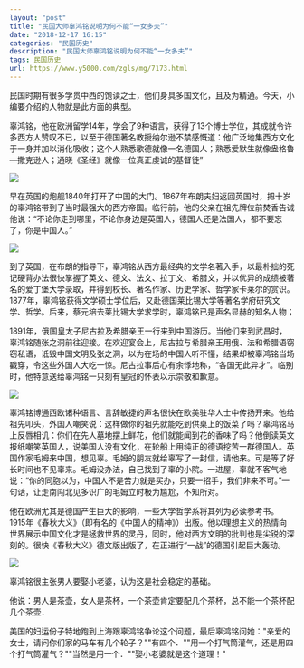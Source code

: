 ```yaml
---
layout: "post"
title: "民国大师辜鸿铭说明为何不能“一女多夫”"
date: "2018-12-17 16:15"
categories: "民国历史"
description: "民国大师辜鸿铭说明为何不能“一女多夫”"
tags: 民国历史
url: https://www.y5000.com/zgls/mg/7173.html
---
```






民国时期有很多学贯中西的饱读之士，他们身具多国文化，且及为精通。今天，小编要介绍的人物就是此方面的典型。

辜鸿铭，他在欧洲留学14年，学会了9种语言，获得了13个博士学位，其成就令许多西方人赞叹不已，以至于德国著名教授纳尔逊不禁感慨道：他广泛地集西方文化于一身并加以消化吸收；这个人熟悉歌德就像一名德国人；熟悉爱默生就像盎格鲁—撒克逊人；通晓《圣经》就像一位真正虔诚的基督徒”

![](https://img.y5000.com/uploads/allimg/161214/09324M617-0.jpg)

早在英国的炮舰1840年打开了中国的大门。1867年布朗夫妇返回英国时，把十岁的辜鸿铭带到了当时最强大的西方帝国。临行前，他的父亲在祖先牌位前焚香告诫他说：“不论你走到哪里，不论你身边是英国人，德国人还是法国人，都不要忘了，你是中国人。”

![](https://img.y5000.com/uploads/allimg/161214/09324JF5-1.jpg)

到了英国，在布朗的指导下，辜鸿铭从西方最经典的文学名著入手，以最朴拙的死记硬背办法很快掌握了英文、德文、法文、拉丁文、希腊文，并以优异的成绩被著名的爱丁堡大学录取，并得到校长、著名作家、历史学家、哲学家卡莱尔的赏识。1877年，辜鸿铭获得文学硕士学位后，又赴德国莱比锡大学等著名学府研究文学、哲学。后来，蔡元培去莱比锡大学求学时，辜鸿铭已是声名显赫的知名人物；

1891年，俄国皇太子尼古拉及希腊亲王一行来到中国游历。当他们来到武昌时，辜鸿铭随张之洞前往迎接。在欢迎宴会上，尼古拉与希腊亲王用俄、法和希腊语窃窃私语，诋毁中国文明及张之洞，以为在场的中国人听不懂，结果却被辜鸿铭当场戳穿，令这些外国人大吃一惊。尼古拉事后心有余悸地称，“各国无此异才”。临别时，他特意送给辜鸿铭一只刻有皇冠的怀表以示崇敬和歉意。

![](https://img.y5000.com/uploads/allimg/161214/09324L544-2.jpg)

辜鸿铭博通西欧诸种语言、言辞敏捷的声名很快在欧美驻华人士中传扬开来。他给祖先叩头，外国人嘲笑说：这样做你的祖先就能吃到供桌上的饭菜了吗？辜鸿铭马上反唇相讥：你们在先人墓地摆上鲜花，他们就能闻到花的香味了吗？他倒读英文报纸嘲笑英国人，说美国人没有文化，在轮船上用纯正的德语挖苦一群德国人。英国作家毛姆来中国，想见辜。毛姆的朋友就给辜写了一封信，请他来。可是等了好长时间也不见辜来。毛姆没办法，自己找到了辜的小院。一进屋，辜就不客气地说：“你的同胞以为，中国人不是苦力就是买办，只要一招手，我们非来不可。”一句话，让走南闯北见多识广的毛姆立时极为尴尬，不知所对。

他在欧洲尤其是德国产生巨大的影响，一些大学哲学系将其列为必读参考书。1915年《春秋大义》（即有名的《中国人的精神》）出版。他以理想主义的热情向世界展示中国文化才是拯救世界的灵丹，同时，他对西方文明的批判也是尖锐的深刻的。很快《春秋大义》德文版出版了，在正进行“一战”的德国引起巨大轰动。

![](https://img.y5000.com/uploads/allimg/161214/09324H3A-3.jpg)

辜鸿铭很主张男人要娶小老婆，认为这是社会稳定的基础。

他说：男人是茶壶，女人是茶杯，一个茶壶肯定要配几个茶杯，总不能一个茶杯配几个茶壶．

美国的妇运份子特地跑到上海跟辜鸿铭争论这个问题，最后辜鸿铭问她："亲爱的女士，请问你们家的马车有几个轮子？""有四个．""用一个打气筒灌气，还是用四个打气筒灌气？""当然是用一个．""娶小老婆就是这个道理！"
